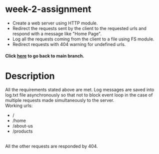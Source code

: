# week-2-assignment
* Create a web server using HTTP module.
* Redirect the requests sent by the client to the requested urls and respond with a message like "Home Page".
* Log all the requests coming from the client to a file using FS module.
* Redirect requests with 404 warning for undefined urls.

#### Click <a href="https://github.com/yavuzakin/getir-nodejs-bootcamp-assignments/tree/main">here</a> to go back to main branch.

# Description
All the requirements stated above are met. Log messages are saved into log.txt file asynchronously so that not to block event loop in the case of multiple requests made simultaneously to the server.
<br>
Working urls: 
* /
* /home
* /about-us
* /products
<br>
All the other requests are responded by 404. 